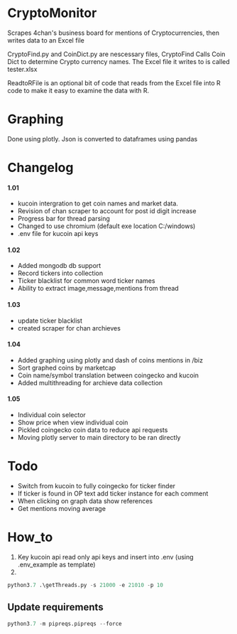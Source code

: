 # CryptoMonitor
Scrapes 4chan's business board for mentions of Cryptocurrencies, then writes data to an Excel file

CryptoFind.py and CoinDict.py are nescessary files, CryptoFind Calls Coin Dict to determine Crypto currency names. The Excel file it writes to is called tester.xlsx

ReadtoRFile is an optional bit of code that reads from the Excel file into R code to make it easy to examine the data with R.


# Graphing
Done using plotly. Json is converted to dataframes using pandas 

# Changelog
#### 1.01
* kucoin intergration to get coin names and market data.
* Revision of chan scraper to account for post id digit increase
* Progress bar for thread parsing 
* Changed to use chromium (default exe location C:/windows)
* .env file for kucoin api keys
#### 1.02
* Added mongodb db support 
* Record tickers into collection 
* Ticker blacklist for common word ticker names 
* Ability to extract image,message,mentions from thread
#### 1.03
* update ticker blacklist
* created scraper for chan archieves 
#### 1.04
* Added graphing using plotly and dash of coins mentions in /biz
* Sort graphed coins by marketcap
* Coin name/symbol translation between coingecko and kucoin
* Added multithreading for archieve data collection
#### 1.05
* Individual coin selector
* Show price when view individual coin
* Pickled coingecko coin data to reduce api requests
* Moving plotly server to main directory to be ran directly 

# Todo
* Switch from kucoin to fully coingecko for ticker finder 
* If ticker is found in OP text add ticker instance for each comment 
* When clicking on graph data show references
* Get mentions moving average


# How_to
1) Key kucoin api read only api keys and insert into .env (using .env_example as template)
2)
```python
python3.7 .\getThreads.py -s 21000 -e 21010 -p 10  
```

## Update requirements
```py
python3.7 -m pipreqs.pipreqs --force
```